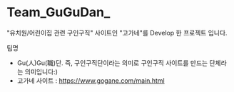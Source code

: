 # Team_GuGuDan_
"유치원/어린이집 관련 구인구직" 사이트인 "고가네"를 Develop 한 프로젝트 입니다. 

팀명 
* Gu(人)Gu(職)단. 즉, 구인구직단이라는 의미로 구인구직 사이트를 만드는 단체라는 의미입니다:)
* 고가네 사이트 : https://www.gogane.com/main.html
